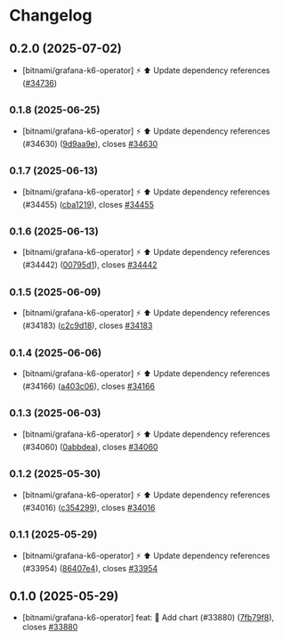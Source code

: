 # Changelog

## 0.2.0 (2025-07-02)

* [bitnami/grafana-k6-operator] :zap: :arrow_up: Update dependency references ([#34736](https://github.com/bitnami/charts/pull/34736))

## <small>0.1.8 (2025-06-25)</small>

* [bitnami/grafana-k6-operator] :zap: :arrow_up: Update dependency references (#34630) ([9d9aa9e](https://github.com/bitnami/charts/commit/9d9aa9e57af6a94a778c4165687daef000d6ff81)), closes [#34630](https://github.com/bitnami/charts/issues/34630)

## <small>0.1.7 (2025-06-13)</small>

* [bitnami/grafana-k6-operator] :zap: :arrow_up: Update dependency references (#34455) ([cba1219](https://github.com/bitnami/charts/commit/cba12198e47f5336c8d894d9e2eb9104e4e8a120)), closes [#34455](https://github.com/bitnami/charts/issues/34455)

## <small>0.1.6 (2025-06-13)</small>

* [bitnami/grafana-k6-operator] :zap: :arrow_up: Update dependency references (#34442) ([00795d1](https://github.com/bitnami/charts/commit/00795d11aeefa828480adb3d646e9fff10e25d5f)), closes [#34442](https://github.com/bitnami/charts/issues/34442)

## <small>0.1.5 (2025-06-09)</small>

* [bitnami/grafana-k6-operator] :zap: :arrow_up: Update dependency references (#34183) ([c2c9d18](https://github.com/bitnami/charts/commit/c2c9d18e63f3611516535a65d2ecff75af176650)), closes [#34183](https://github.com/bitnami/charts/issues/34183)

## <small>0.1.4 (2025-06-06)</small>

* [bitnami/grafana-k6-operator] :zap: :arrow_up: Update dependency references (#34166) ([a403c06](https://github.com/bitnami/charts/commit/a403c067920d8d0c27696cb500dc1b5ff68cdddb)), closes [#34166](https://github.com/bitnami/charts/issues/34166)

## <small>0.1.3 (2025-06-03)</small>

* [bitnami/grafana-k6-operator] :zap: :arrow_up: Update dependency references (#34060) ([0abbdea](https://github.com/bitnami/charts/commit/0abbdeaf446505a5576e4672429fc9a3f80368ba)), closes [#34060](https://github.com/bitnami/charts/issues/34060)

## <small>0.1.2 (2025-05-30)</small>

* [bitnami/grafana-k6-operator] :zap: :arrow_up: Update dependency references (#34016) ([c354299](https://github.com/bitnami/charts/commit/c3542997566113d6b6cab37e3ede5c9896137344)), closes [#34016](https://github.com/bitnami/charts/issues/34016)

## <small>0.1.1 (2025-05-29)</small>

* [bitnami/grafana-k6-operator] :zap: :arrow_up: Update dependency references (#33954) ([86407e4](https://github.com/bitnami/charts/commit/86407e4414ae26d85bbe51d823127e16d81e8ea2)), closes [#33954](https://github.com/bitnami/charts/issues/33954)

## 0.1.0 (2025-05-29)

* [bitnami/grafana-k6-operator] feat: :tada: Add chart (#33880) ([7fb79f8](https://github.com/bitnami/charts/commit/7fb79f857a264d5ee64c28a9902cab3c3e963541)), closes [#33880](https://github.com/bitnami/charts/issues/33880)
